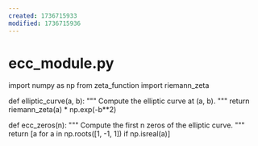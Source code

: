 ```yaml
---
created: 1736715933
modified: 1736715936
---
```


# ecc_module.py

import numpy as np
from zeta_function import riemann_zeta

def elliptic_curve(a, b):
    """
    Compute the elliptic curve at (a, b).
    """
    return riemann_zeta(a) * np.exp(-b**2)

def ecc_zeros(n):
    """
    Compute the first n zeros of the elliptic curve.
    """
    return [a for a in np.roots([1, -1, 1]) if np.isreal(a)]
